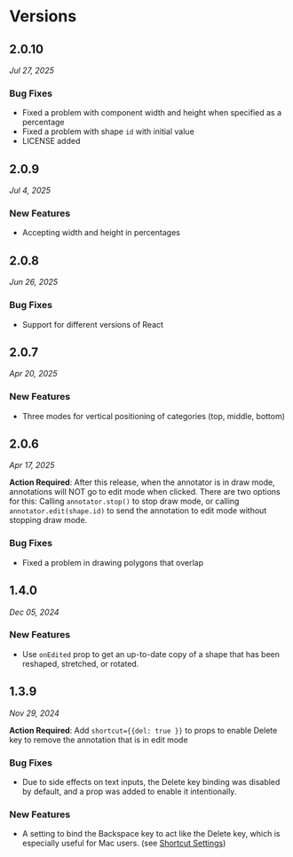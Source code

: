 # Versions

## 2.0.10

_Jul 27, 2025_

### Bug Fixes
* Fixed a problem with component width and height when specified as a percentage
* Fixed a problem with shape `id` with initial value
* LICENSE added

## 2.0.9

_Jul 4, 2025_

### New Features
* Accepting width and height in percentages


## 2.0.8

_Jun 26, 2025_

### Bug Fixes
* Support for different versions of React

## 2.0.7

_Apr 20, 2025_

### New Features
* Three modes for vertical positioning of categories (top, middle, bottom)

## 2.0.6

_Apr 17, 2025_

__Action Required__: After this release, when the annotator is in draw mode, annotations will NOT go to edit mode when clicked. There are two options for this: Calling `annotator.stop()` to stop draw mode, or calling `annotator.edit(shape.id)` to send the annotation to edit mode without stopping draw mode.

### Bug Fixes
* Fixed a problem in drawing polygons that overlap
  
## 1.4.0

_Dec 05, 2024_

### New Features
* Use `onEdited` prop to get an up-to-date copy of a shape that has been reshaped, stretched, or rotated.

## 1.3.9

_Nov 29, 2024_

__Action Required__: Add `shortcut={{del: true }}` to props to enable Delete key to remove the annotation that is in edit mode

### Bug Fixes
* Due to side effects on text inputs, the Delete key binding was disabled by default, and a prop was added to enable it intentionally.

### New Features
* A setting to bind the Backspace key to act like the Delete key, which is especially useful for Mac users. (see [Shortcut Settings](https://github.com/TaqBostan/react-image-label?tab=readme-ov-file#shortcut-settings))